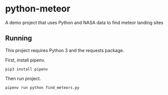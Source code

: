 # python-meteor
A demo project that uses Python and NASA data to find meteor landing sites

## Running

This project requires Python 3 and the requests package.

First, install pipenv.

`pip3 install pipenv`

Then run project.

`pipenv run python find_meteors.py`
